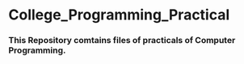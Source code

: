 # College_Programming_Practical

### This Repository comtains files of practicals of Computer Programming.



